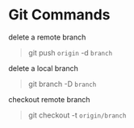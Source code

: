# Git Commands

delete a remote branch

> git push `origin` -d `branch`

delete a local branch

> git branch -D `branch`

checkout remote branch

> git checkout -t `origin/branch`